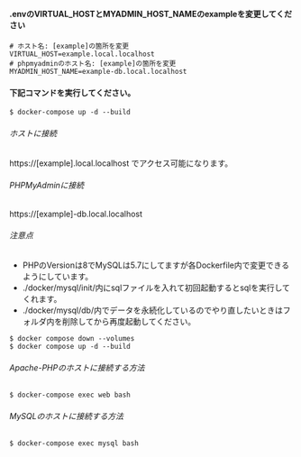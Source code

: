 #### .envのVIRTUAL_HOSTとMYADMIN_HOST_NAMEのexampleを変更してください

```
# ホスト名: [example]の箇所を変更
VIRTUAL_HOST=example.local.localhost
# phpmyadminのホスト名: [example]の箇所を変更
MYADMIN_HOST_NAME=example-db.local.localhost
```


#### 下記コマンドを実行してください。

```
$ docker-compose up -d --build
```
###### ホストに接続
https://[example].local.localhost でアクセス可能になります。

###### PHPMyAdminに接続
https://[example]-db.local.localhost



###### 注意点
- PHPのVersionは8でMySQLは5.7にしてますが各Dockerfile内で変更できるようにしています。
- ./docker/mysql/init/内にsqlファイルを入れて初回起動するとsqlを実行してくれます。
- ./docker/mysql/db/内でデータを永続化しているのでやり直したいときはフォルダ内を削除してから再度起動してください。

```
$ docker compose down --volumes
$ docker compose up -d --build
```

###### Apache-PHPのホストに接続する方法
```
$ docker-compose exec web bash
```
###### MySQLのホストに接続する方法
```
$ docker-compose exec mysql bash
```